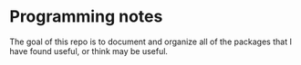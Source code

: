 
<!-- README.md is generated from README.Rmd. Please edit that file -->

# Programming notes

<!-- badges: start -->
<!-- badges: end -->

The goal of this repo is to document and organize all of the packages
that I have found useful, or think may be useful.
